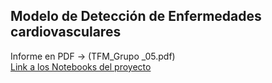 ##   Modelo de Detección de Enfermedades cardiovasculares
Informe en PDF -> (TFM_Grupo _05.pdf)  
[Link a los Notebooks del proyecto](TFM_Colab_Grupo_5.zip)
